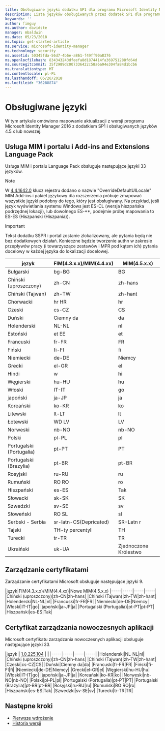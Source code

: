 ```yaml
---
title: Obsługiwane języki dodatku SP1 dla programu Microsoft Identity Manager 2016 | Dokumentacja firmy Microsoft
description: Lista języków obsługiwanych przez dodatek SP1 dla programu Microsoft Identity Manager 2016.
keywords: ''
author: fimguy
ms.author: davidste
manager: mbaldwin
ms.date: 05/23/2018
ms.topic: get-started-article
ms.service: microsoft-identity-manager
ms.technology: security
ms.assetid: 50345fda-56d7-4b6e-a861-f49ff90a8376
ms.openlocfilehash: 834343243dfeefa8d1874414fa369751288fd64d
ms.sourcegitcommit: 35f2989dc007336422c58a6a94e304fa84d1bcb6
ms.translationtype: MT
ms.contentlocale: pl-PL
ms.lasthandoff: 06/20/2018
ms.locfileid: "36288874"
---
```

# <a name="supported-languages"></a>Obsługiwane języki

W tym artykule omówiono mapowanie aktualizacji z wersji programu Microsoft Identity Manager 2016 z dodatkiem SP1 i obsługiwanych języków 4.5.x lub nowszej.

## <a name="mim-service-and-portal-and-add-ins-and-extensions-language-pack"></a>Usługa MIM i portalu i Add-ins and Extensions Language Pack 

Usługa MIM i portalu Language Pack obsługuje następujące języki 33 języków.  

> [!NOTE]
> W [4.4.1642.0](https://support.microsoft.com/en-us/help/4021562/hotfix-rollup-package-build-4-4-1642-0-is-available-for-microsoft) klucz rejestru dodano o nazwie "OverrideDefaultUILocale" MIM Add-ins i pakiet językowy dla rozszerzenia próbuje zmapować wszystkie języki podobny do tego, który jest obsługiwany. Na przykład, jeśli język wyświetlania systemu Windows jest ES-CL (wersja hiszpańska podrzędnej lokacji), lub dowolnego ES-**, podejmie próbę mapowania to ES-ES (Hiszpański (Hiszpania)).

> [!IMPORTANT]
> Tekst dodatku SSPR i portal zostanie zlokalizowany, ale pytania będą nie bez dodatkowych działań. Konieczne będzie tworzenie authn w zakresie przepływów pracy (i towarzyszące zestawów i MPR pod kątem ich) pytania docelowy w każdej języka do lokalizacji docelowej.

|       język        | FIM(4.3.x.x)/MIM(4.4.xx) | MIM(4.5.x.x) |
|-----------------------|--------------------------|--------------|
|       Bułgarski       |          bg-BG           |      BG      |
| Chiński (uproszczony)  |          zh-CN           |   zh-hans    |
|   Chiński (Tajwan)    |          zh-TW           |   zh-hant    |
|       Chorwacki        |          hr HR           |      hr      |
|         Czeski         |          cs-CZ           |      CS      |
|        Duński         |          Ciemny da           |      da      |
|         Holenderski         |          NL-NL           |      nl      |
|       Estoński        |          et EE           |      et      |
|        Francuski         |          fr-FR           |      FR      |
|        Fiński        |          fi-FI           |      fi      |
|        Niemiecki         |          de-DE           |      Niemcy      |
|         Grecki         |          el-GR           |      el      |
|         Hindi         |          w           |      hi      |
|       Węgierski       |          hu-HU           |      hu      |
|        Włoski        |          IT-IT           |      go      |
|       japoński        |          ja-JP           |      ja      |
|        Koreański         |          ko-KR           |      ko      |
|      Litewski       |          lt-LT           |      lt      |
|        Łotewski        |          WD LV           |      LV      |
|       Norweski       |          nb-NO           |    nb-NO     |
|        Polski         |          pl-PL           |      pl      |
| Portugalski (Portugalia) |          pt-PT           |      PT      |
|  Portugalski (Brazylia)  |          pt-BR           |    pt-BR     |
|        Rosyjski        |          ru-RU           |      ru      |
|       Rumuński        |          RO RO           |      ro      |
|        Hiszpański        |          es-ES           |      Tak      |
|        Słowacki         |          sk-SK           |      SK      |
|        Szwedzki        |          sv-SE           |      sv      |
|       Słoweński       |          RO SL           |      sl      |
|   Serbski - Serbia    |  sr-latn-CS(Depricated)  |  SR-Latn r  |
|         Tajski          |          TH-ty percentyl           |      TH      |
|        Turecki        |          tr-TR           |      TR      |
|       Ukraiński       |          uk-UA           |      Zjednoczone Królestwo      |

## <a name="certificate-management"></a>Zarządzanie certyfikatami 
Zarządzanie certyfikatami Microsoft obsługuje następujące języki 9. 

|język|FIM(4.3.x.x)/MIM(4.4.xx)|Nowe MIM(4.5.x.x)
|-----|-----|-----|-----|
|Chiński (uproszczony)|zh-CN|zh-hans|
|Chiński (Tajwan)|zh-TW|zh-hant|
|Holenderski|NL-NL|nl|
|Francuski|fr-FR|FR|
|Niemiecki|de-DE|Niemcy|
|Włoski|IT-IT|go|
|japoński|ja-JP|ja|
|Portugalski (Portugalia)|pt-PT|pt-PT|
|Hiszpański|es-ES|Tak|

## <a name="certificate-management-modern-application"></a>Certyfikat zarządzania nowoczesnych aplikacji  
Microsoft certyfikatu zarządzania nowoczesnych aplikacji obsługuje następujące języki 33. 

|język | [1.0.225.104](https://www.microsoft.com/en-us/download/details.aspx?id=54954) | |
|-----|-----|-----|-----|
|Holenderski|NL-NL|nl|
|Chiński (uproszczony)|zh-CN|zh-hans|
|Chiński (Tajwan)|zh-TW|zh-hant|
|Czeski|cs-CZ|CS|
|Duński|Ciemny da|da|
|Francuski|fr-FR|FR|
|Fiński|fi-FI|fi|
|Niemiecki|de-DE|Niemcy|
|Grecki|el-GR|el|
|Węgierski|hu-HU|hu|
|Włoski|IT-IT|go|
|japoński|ja-JP|ja|
|Koreański|ko-KR|ko|
|Norweski|nb-NO|nb-NO|
|Polski|pl-PL|pl|
|Portugalski (Portugalia)|pt-PT|PT|
|Portugalski (Brazylia)|pt-BR|pt-BR|
|Rosyjski|ru-RU|ru|
|Rumuński|RO RO|ro|
|Hiszpański|es-ES|Tak|
|Szwedzki|sv-SE|sv|
|Turecki|tr-TR|TR|

## <a name="next-steps"></a>Następne kroki

- [Pierwsze wdrożenie](microsoft-identity-manager-deploy.md)
- [Historia wersji](/reference/version-history.md)